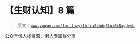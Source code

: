 # 【生财认知】8 篇

> 原文：[`www.yuque.com/for_lazy/thfiu8/bdq8lui0i8xgdymb`](https://www.yuque.com/for_lazy/thfiu8/bdq8lui0i8xgdymb)

<ne-p id="u027900d0" data-lake-id="u027900d0"><ne-text id="ud40d6483">公众号懒人找资源，懒人专属群分享</ne-text></ne-p>